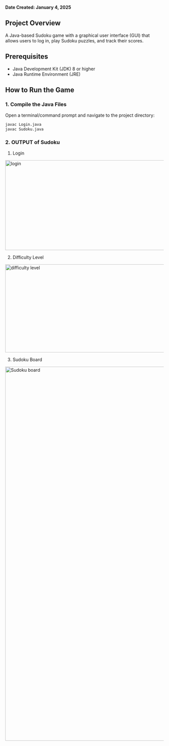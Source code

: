**Date Created: January 4, 2025**

## Project Overview
A Java-based Sudoku game with a graphical user interface (GUI) that allows users to log in, play Sudoku puzzles, and track their scores.

## Prerequisites
- Java Development Kit (JDK) 8 or higher
- Java Runtime Environment (JRE)

## How to Run the Game

### 1. Compile the Java Files
Open a terminal/command prompt and navigate to the project directory:
```bash
javac Login.java
javac Sudoku.java
```
### 2. OUTPUT of Sudoku

 1. Login
  <img width="568" height="285" alt="login" src="https://github.com/user-attachments/assets/300ff8c3-0a57-43d2-a91b-0e2a52e08b83" />

 2. Difficulty Level
<img width="512" height="279" alt="difficulty level" src="https://github.com/user-attachments/assets/90ad53ab-f632-48e1-ae73-c8a344e055ac" />

 3. Sudoku Board
<img width="963" height="1185" alt="Sudoku board" src="https://github.com/user-attachments/assets/866221ad-c718-4978-8868-3e998c9eb5b1" />
